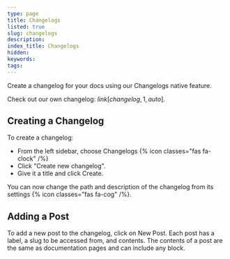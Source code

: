 ```yaml
---
type: page
title: Changelogs
listed: true
slug: changelogs
description: 
index_title: Changelogs
hidden: 
keywords: 
tags: 
---
```


Create a changelog for your docs using our Changelogs native feature.

Check out our own changelog: $link[changelog,1,auto$].

## Creating a Changelog

To create a changelog:

- From the left sidebar, choose Changelogs {% icon classes="fas fa-clock" /%}
- Click "Create new changelog".
- Give it a title and click Create.

You can now change the path and description of the changelog from its settings {% icon classes="fas fa-cog" /%}.

## Adding a Post

To add a new post to the changelog, click on New Post. Each post has a label, a slug to be accessed from, and contents. The contents of a post are the same as documentation pages and can include any block.